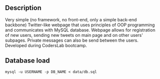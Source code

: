## Description

Very simple (no framework, no front-end, only a simple back-end backbone) Twitter-like webpage that uses principles of OOP programming and communicates with MySQL database. Webpage allows for registration of new users, sending new tweets on main page and on other users' subpages. Private messages can also be send between the users. Developed during CodersLab bootcamp.

## Database load

``mysql -u USERNAME -p DB_NAME < data/db.sql``

